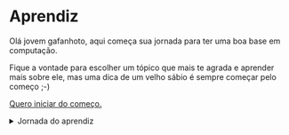 # Aprendiz

Olá jovem gafanhoto, aqui começa sua jornada para ter uma boa base em computação. 

Fique a vontade para escolher um tópico que mais te agrada e aprender mais sobre ele, mas uma dica de um velho sábio é sempre começar pelo começo ;-) 

[Quero iniciar do começo.](./aprendiz/introducao)

<details>
 <summary>Jornada do aprendiz</summary>
  # Introdução
  ## Tenha uma base sólida
  ## A arte de fazer acontecer (método GTD)
  ## Peça ajuda, mas saiba pesquisar antes
  ## Como aprender rápido?

</details> 
